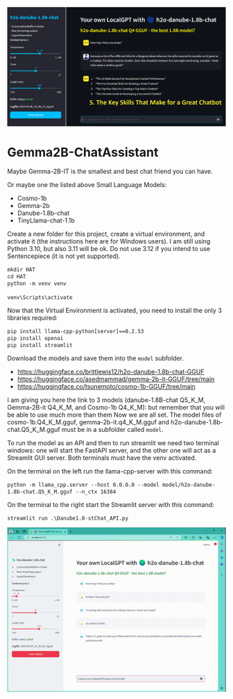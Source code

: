 <img src="https://github.com/fabiomatricardi/Gemma2B-ChatAssistant/blob/main/fiveSkillsChatbot.png" width=900>

# Gemma2B-ChatAssistant
Maybe Gemma-2B-IT is the smallest and best chat friend you can have.

Or maybe one the listed above Small Language Models:
- Cosmo-1b
- Gemma-2b
- Danube-1.8b-chat
- TinyLlama-chat-1.1b

Create a new folder for this project, create a virtual environment, and activate it (the instructions here are for Windows users).
I am still using Python 3.10, but also 3.11 will be ok. Do not use 3.12 if you intend to use Sentencepiece (it is not yet supported).
```
mkdir HAT
cd HAT
python -m venv venv

venv\Scripts\activate
```


Now that the Virtual Environment is activated, you need to install the only 3 libraries required:
```
pip install llama-cpp-python[server]==0.2.53
pip install openai
pip install streamlit
```

Download the models and save them into the `model` subfolder.
- https://huggingface.co/brittlewis12/h2o-danube-1.8b-chat-GGUF
- https://huggingface.co/asedmammad/gemma-2b-it-GGUF/tree/main
- https://huggingface.co/tsunemoto/cosmo-1b-GGUF/tree/main

I am giving you here the link to 3 models (danube-1.8B-chat Q5_K_M, Gemma-2B-it Q4_K_M, and Cosmo-1b Q4_K_M): but remember that you will be able to use much more than them
Now we are all set.
The model files of cosmo-1b.Q4_K_M.gguf, gemma-2b-it.q4_K_M.gguf and h2o-danube-1.8b-chat.Q5_K_M.gguf must be in a subfolder called `model`.



To run the model as an API and then to run streamlit we need two terminal windows: one will start the FastAPI server, and the other one will act as a Streamlit GUI server. Both terminals must have the venv activated.

On the terminal on the left run the llama-cpp-server with this command:
```
python -m llama_cpp.server --host 0.0.0.0 --model model/h2o-danube-1.8b-chat.Q5_K_M.gguf --n_ctx 16384
```

On the terminal to the right start the Streamlit server with this command:
```
streamlit run .\Danube1.8-stChat_API.py
```

<img src="https://github.com/fabiomatricardi/Gemma2B-ChatAssistant/blob/main/222conversation-Danube1.8-stChat_API-2024-03-04-15-03-84.gif" width=900>


